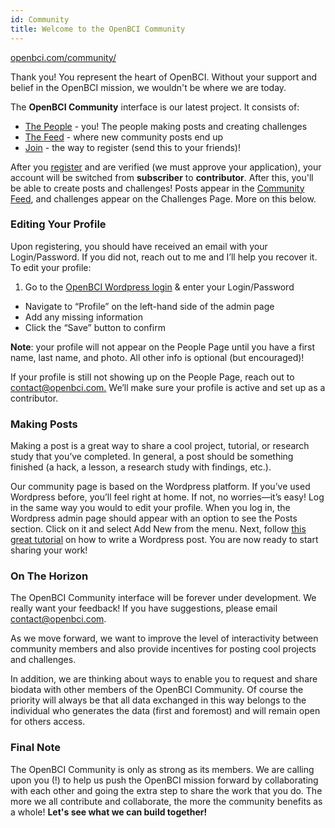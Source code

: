```yaml
---
id: Community
title: Welcome to the OpenBCI Community
---
```

[openbci.com/community/](http://openbci.com/community/)

Thank you! You represent the heart of OpenBCI. Without your support and belief in the OpenBCI mission, we wouldn't be where we are today.

The **OpenBCI Community** interface is our latest project. It consists of:

-   [The People](http://openbci.com/community/people/) - you! The people making posts and creating challenges
-   [The Feed](http://openbci.com/community/) - where new community posts end up
-   [Join](http://openbci.com/community/wp-login.php?action=register) - the way to register (send this to your friends)!

After you [register](http://openbci.com/community/wp-login.php?action=register) and are verified (we must approve your application), your account will be switched from **subscriber** to **contributor**. After this, you'll be able to create posts and challenges! Posts appear in the [Community Feed](http://openbci.com/community/), and challenges appear on the Challenges Page. More on this below.

### Editing Your Profile

Upon registering, you should have received an email with your Login/Password. If you did not, reach out to me and I’ll help you recover it. To edit your profile:

1.  Go to the [OpenBCI Wordpress login](http://openbci.com/community/wp-login.php) & enter your Login/Password

-   Navigate to “Profile” on the left-hand side of the admin page
-   Add any missing information
-   Click the “Save” button to confirm

**Note**: your profile will not appear on the People Page until you have a first name, last name, and photo. All other info is optional (but encouraged)!

If your profile is still not showing up on the People Page, reach out to [contact@openbci.com.](mailto:contact@openbci.com.) We’ll make sure your profile is active and set up as a contributor.

### Making Posts

Making a post is a great way to share a cool project, tutorial, or research study that you’ve completed. In general, a post should be something finished (a hack, a lesson, a research study with findings, etc.).

Our community page is based on the Wordpress platform. If you’ve used Wordpress before, you’ll feel right at home. If not, no worries—it’s easy! Log in the same way you would to edit your profile. When you log in, the Wordpress admin page should appear with an option to see the Posts section. Click on it and select Add New from the menu. Next, follow [this great tutorial](https://www.wpbeginner.com/beginners-guide/how-to-add-a-new-post-in-wordpress-and-utilize-all-the-features/) on how to write a Wordpress post. You are now ready to start sharing your work!

### On The Horizon

The OpenBCI Community interface will be forever under development. We really want your feedback! If you have suggestions, please email [contact@openbci.com](mailto:contact@openbci.com).

As we move forward, we want to improve the level of interactivity between community members and also provide incentives for posting cool projects and challenges.

In addition, we are thinking about ways to enable you to request and share biodata with other members of the OpenBCI Community. Of course the priority will always be that all data exchanged in this way belongs to the individual who generates the data (first and foremost) and will remain open for others access.

### Final Note

The OpenBCI Community is only as strong as its members. We are calling upon you (!) to help us push the OpenBCI mission forward by collaborating with each other and going the extra step to share the work that you do. The more we all contribute and collaborate, the more the community benefits as a whole! **Let's see what we can build together!**

